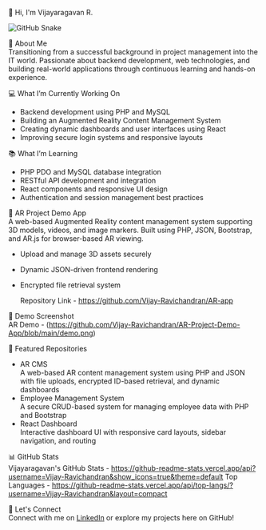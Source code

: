 👋 Hi, I'm Vijayaragavan R.

![GitHub Snake](https://your-github-username.github.io/your-repo-name/github-contribution-grid-snake.svg)

🚀 About Me  
Transitioning from a successful background in project management into the IT world. Passionate about backend development, web technologies, and building real-world applications through continuous learning and hands-on experience.

💻 What I’m Currently Working On  
- Backend development using PHP and MySQL  
- Building an Augmented Reality Content Management System  
- Creating dynamic dashboards and user interfaces using React  
- Improving secure login systems and responsive layouts  

📚 What I’m Learning  
- PHP PDO and MySQL database integration  
- RESTful API development and integration  
- React components and responsive UI design  
- Authentication and session management best practices  

📱 AR Project Demo App  
A web-based Augmented Reality content management system supporting 3D models, videos, and image markers. Built using PHP, JSON, Bootstrap, and AR.js for browser-based AR viewing.

- Upload and manage 3D assets securely
- Dynamic JSON-driven frontend rendering
- Encrypted file retrieval system

  Repository Link - https://github.com/Vijay-Ravichandran/AR-app

📸 Demo Screenshot  
AR Demo - (https://github.com/Vijay-Ravichandran/AR-Project-Demo-App/blob/main/demo.png)

📂 Featured Repositories  
- AR CMS  
  A web-based AR content management system using PHP and JSON with file uploads, encrypted ID-based retrieval, and dynamic dashboards  
- Employee Management System  
  A secure CRUD-based system for managing employee data with PHP and Bootstrap  
- React Dashboard  
  Interactive dashboard UI with responsive card layouts, sidebar navigation, and routing  

📊 GitHub Stats  
Vijayaragavan's GitHub Stats - https://github-readme-stats.vercel.app/api?username=Vijay-Ravichandran&show_icons=true&theme=default
Top Languages - https://github-readme-stats.vercel.app/api/top-langs/?username=Vijay-Ravichandran&layout=compact

🤝 Let's Connect  
Connect with me on [LinkedIn](https://www.linkedin.com/in/vijayaragavanr2) or explore my projects here on GitHub!
